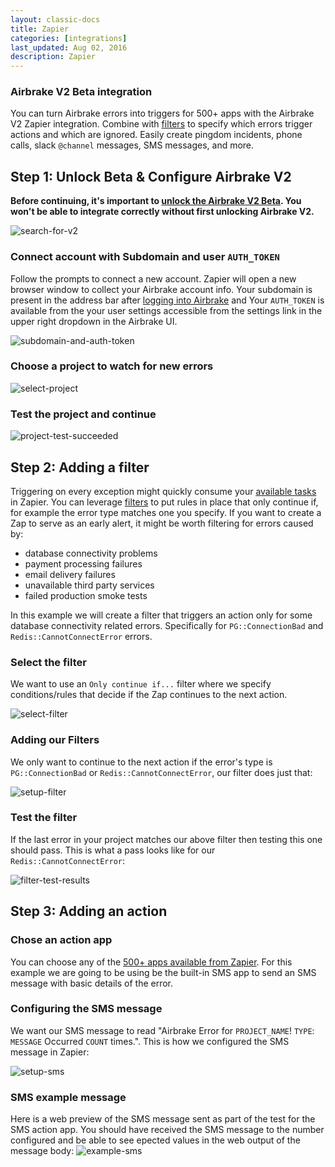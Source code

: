 ```yaml
---
layout: classic-docs
title: Zapier
categories: [integrations]
last_updated: Aug 02, 2016
description: Zapier
---
```


### **Airbrake V2 Beta** integration
You can turn Airbrake errors into triggers for 500+ apps with the Airbrake V2
Zapier integration. Combine with
[filters](https://zapier.com/learn/how-to-use-zapier/custom-filters/) to
specify which errors trigger actions and which are ignored. Easily create
pingdom incidents, phone calls, slack `@channel` messages, SMS messages, and
more.

## Step 1: Unlock Beta & Configure Airbrake V2

**Before continuing, it's important to [unlock the Airbrake V2 Beta](https://zapier.com/developer/invite/43597/a3ddaac2be57f3689b589faf761460bd/).
You won't be able to integrate correctly without first unlocking Airbrake V2.**

![search-for-v2](/docs/assets/img/docs/integrations/zapier/search-for-v2.png)

### Connect account with **Subdomain** and user `AUTH_TOKEN`
Follow the prompts to connect a new account.
Zapier will open a new browser window to collect your Airbrake account info.
Your subdomain is present in the address bar after [logging
into Airbrake](https://airbrake.io/login) and Your `AUTH_TOKEN` is available
from the your user settings accessible from the settings link in the upper
right dropdown in the Airbrake UI.

![subdomain-and-auth-token](/docs/assets/img/docs/integrations/zapier/subdomain-and-auth-token.png)

### Choose a project to watch for new errors
![select-project](/docs/assets/img/docs/integrations/zapier/select-project.png)

### Test the project and continue
![project-test-succeeded](/docs/assets/img/docs/integrations/zapier/project-test-succeeded.png)

## Step 2: Adding a filter
Triggering on every exception might quickly consume your [available
tasks](https://zapier.com/help/tasks/#what-is-a-task) in Zapier. You can leverage
[filters](https://zapier.com/learn/how-to-use-zapier/custom-filters/) to put rules
in place that only continue if, for example the error type matches one you
specify. If you want to create a Zap to serve as an early alert, it might be
worth filtering for errors caused by:

- database connectivity problems
- payment processing failures
- email delivery failures
- unavailable third party services
- failed production smoke tests

In this example we will create a filter that triggers an action only for some
database connectivity related errors. Specifically for `PG::ConnectionBad` and
`Redis::CannotConnectError` errors.

### Select the filter
We want to use an `Only continue if...` filter where we specify conditions/rules
that decide if the Zap continues to the next action.

![select-filter](/docs/assets/img/docs/integrations/zapier/select-filter.png)

### Adding our Filters
We only want to continue to the next action if the error's type is
`PG::ConnectionBad` or `Redis::CannotConnectError`, our filter does just that:

![setup-filter](/docs/assets/img/docs/integrations/zapier/setup-filter.png)

### Test the filter
If the last error in your project matches our above filter then testing this
one should pass. This is what a pass looks like for our `Redis::CannotConnectError`:

![filter-test-results](/docs/assets/img/docs/integrations/zapier/filter-test-results.png)

## Step 3: Adding an action

### Chose an action app
You can choose any of the [500+ apps available from
Zapier](https://zapier.com/app/explore). For this example we are going to be
using be the built-in SMS app to send an SMS message with basic details of the
error.

### Configuring the SMS message

We want our SMS message to read "Airbrake Error for `PROJECT_NAME`! `TYPE`:
`MESSAGE` Occurred `COUNT` times.". This is how we configured the SMS message in
Zapier:

![setup-sms](/docs/assets/img/docs/integrations/zapier/setup-sms.png)

### SMS example message
Here is a  web preview of the SMS message sent as part of the test for the SMS
action app.  You should have received the SMS message to the number configured
and be able to see epected values in the web output of the message body:
![example-sms](/docs/assets/img/docs/integrations/zapier/example-sms.png)
